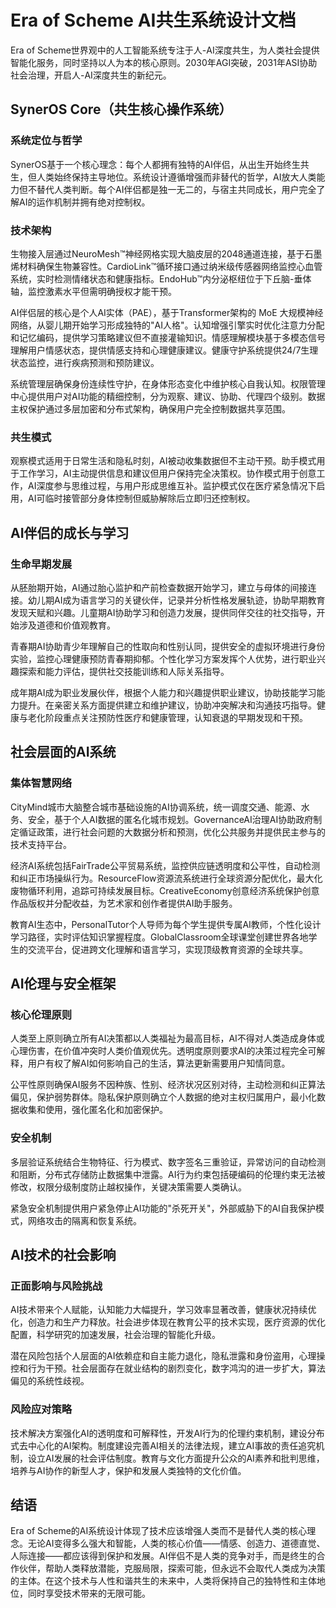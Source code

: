 # Era of Scheme AI共生系统设计文档

Era of Scheme世界观中的人工智能系统专注于人-AI深度共生，为人类社会提供智能化服务，同时坚持以人为本的核心原则。2030年AGI突破，2031年ASI协助社会治理，开启人-AI深度共生的新纪元。

## SynerOS Core（共生核心操作系统）

### 系统定位与哲学

SynerOS基于一个核心理念：每个人都拥有独特的AI伴侣，从出生开始终生共生，但人类始终保持主导地位。系统设计遵循增强而非替代的哲学，AI放大人类能力但不替代人类判断。每个AI伴侣都是独一无二的，与宿主共同成长，用户完全了解AI的运作机制并拥有绝对控制权。

### 技术架构

生物接入层通过NeuroMesh™神经网格实现大脑皮层的2048通道连接，基于石墨烯材料确保生物兼容性。CardioLink™循环接口通过纳米级传感器网络监控心血管系统，实时检测情绪状态和健康指标。EndoHub™内分泌枢纽位于下丘脑-垂体轴，监控激素水平但需明确授权才能干预。

AI伴侣层的核心是个人AI实体（PAE），基于Transformer架构的 MoE 大规模神经网络，从婴儿期开始学习形成独特的"AI人格"。认知增强引擎实时优化注意力分配和记忆编码，提供学习策略建议但不直接灌输知识。情感理解模块基于多模态信号理解用户情感状态，提供情感支持和心理健康建议。健康守护系统提供24/7生理状态监控，进行疾病预测和预防建议。

系统管理层确保身份连续性守护，在身体形态变化中维护核心自我认知。权限管理中心提供用户对AI功能的精细控制，分为观察、建议、协助、代理四个级别。数据主权保护通过多层加密和分布式架构，确保用户完全控制数据共享范围。

### 共生模式

观察模式适用于日常生活和隐私时刻，AI被动收集数据但不主动干预。助手模式用于工作学习，AI主动提供信息和建议但用户保持完全决策权。协作模式用于创意工作，AI深度参与思维过程，与用户形成思维互补。监护模式仅在医疗紧急情况下启用，AI可临时接管部分身体控制但威胁解除后立即归还控制权。

## AI伴侣的成长与学习

### 生命早期发展

从胚胎期开始，AI通过胎心监护和产前检查数据开始学习，建立与母体的间接连接。幼儿期AI成为语言学习的关键伙伴，记录并分析性格发展轨迹，协助早期教育发现天赋和兴趣。儿童期AI协助学习和创造力发展，提供同伴交往的社交指导，开始涉及道德和价值观教育。

青春期AI协助青少年理解自己的性取向和性别认同，提供安全的虚拟环境进行身份实验，监控心理健康预防青春期抑郁。个性化学习方案发挥个人优势，进行职业兴趣探索和能力评估，提供社交技能训练和人际关系指导。

成年期AI成为职业发展伙伴，根据个人能力和兴趣提供职业建议，协助技能学习能力提升。在亲密关系方面提供建立和维护建议，协助冲突解决和沟通技巧指导。健康与老化阶段重点关注预防性医疗和健康管理，认知衰退的早期发现和干预。

## 社会层面的AI系统

### 集体智慧网络

CityMind城市大脑整合城市基础设施的AI协调系统，统一调度交通、能源、水务、安全，基于个人AI数据的匿名化城市规划。GovernanceAI治理AI协助政府制定循证政策，进行社会问题的大数据分析和预测，优化公共服务并提供民主参与的技术支持平台。

经济AI系统包括FairTrade公平贸易系统，监控供应链透明度和公平性，自动检测和纠正市场操纵行为。ResourceFlow资源流系统进行全球资源分配优化，最大化废物循环利用，追踪可持续发展目标。CreativeEconomy创意经济系统保护创意作品版权并分配收益，为艺术家和创作者提供AI助手服务。

教育AI生态中，PersonalTutor个人导师为每个学生提供专属AI教师，个性化设计学习路径，实时评估知识掌握程度。GlobalClassroom全球课堂创建世界各地学生的交流平台，促进跨文化理解和语言学习，实现顶级教育资源的全球共享。

## AI伦理与安全框架

### 核心伦理原则

人类至上原则确立所有AI决策都以人类福祉为最高目标，AI不得对人类造成身体或心理伤害，在价值冲突时人类价值观优先。透明度原则要求AI的决策过程完全可解释，用户有权了解AI如何影响自己的生活，算法更新需要用户知情同意。

公平性原则确保AI服务不因种族、性别、经济状况区别对待，主动检测和纠正算法偏见，保护弱势群体。隐私保护原则确立个人数据的绝对主权归属用户，最小化数据收集和使用，强化匿名化和加密保护。

### 安全机制

多层验证系统结合生物特征、行为模式、数字签名三重验证，异常访问的自动检测和阻断，分布式存储防止数据集中泄露。AI行为约束包括硬编码的伦理约束无法被修改，权限分级制度防止越权操作，关键决策需要人类确认。

紧急安全机制提供用户紧急停止AI功能的"杀死开关"，外部威胁下的AI自我保护模式，网络攻击的隔离和恢复系统。

## AI技术的社会影响

### 正面影响与风险挑战

AI技术带来个人赋能，认知能力大幅提升，学习效率显著改善，健康状况持续优化，创造力和生产力释放。社会进步体现在教育公平的技术实现，医疗资源的优化配置，科学研究的加速发展，社会治理的智能化升级。

潜在风险包括个人层面的AI依赖症和自主能力退化，隐私泄露和身份盗用，心理操控和行为干预。社会层面存在就业结构的剧烈变化，数字鸿沟的进一步扩大，算法偏见的系统性歧视。

### 风险应对策略

技术解决方案强化AI的透明度和可解释性，开发AI行为的伦理约束机制，建设分布式去中心化的AI架构。制度建设完善AI相关的法律法规，建立AI事故的责任追究机制，设立AI发展的社会评估制度。教育与文化方面提升公众的AI素养和批判思维，培养与AI协作的新型人才，保护和发展人类独特的文化价值。

## 结语

Era of Scheme的AI系统设计体现了技术应该增强人类而不是替代人类的核心理念。无论AI变得多么强大和智能，人类的核心价值——情感、创造力、道德直觉、人际连接——都应该得到保护和发展。AI伴侣不是人类的竞争对手，而是终生的合作伙伴，帮助人类释放潜能，克服局限，探索可能，但永远不会取代人类成为决策的主体。在这个技术与人性和谐共生的未来中，人类将保持自己的独特性和主体地位，同时享受技术带来的无限可能。 